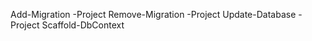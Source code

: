 ﻿Add-Migration <Name> -Project <PName>
Remove-Migration  <Name> -Project <PName>
Update-Database -Project <PName>
Scaffold-DbContext
